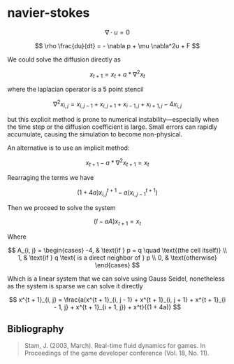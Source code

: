 # navier-stokes

$$
\nabla \cdot u = 0
$$

$$
\rho \frac{du}{dt} = - \nabla p + \mu \nabla^2u + F
$$

We could solve the diffusion directly as

$$
x_{t + 1} = x_t + a * \nabla^2 x_t
$$

where the laplacian operator is a 5 point stencil

$$
\nabla^2 x_{i,j} = x_{i, j - 1} + x_{i, j + 1} + x_{i - 1, j} + x_{i + 1, j} - 4 x_{i,j}
$$

but this explicit method is prone to numerical instability—especially when the time step or the diffusion coefficient is large. Small errors can rapidly accumulate, causing the simulation to become non-physical.

An alternative is to use an implicit method:

$$
x_{t + 1} - a * \nabla^2 x_{t + 1} = x_t
$$

Rearraging the terms we have

$$
(1 + 4a)x^{t + 1}_{i, j} - a \left(x^{t + 1}_{i, j - 1}\right)
$$

Then we proceed to solve the system

$$
(I - aA)x_{t + 1} = x_t
$$

Where

$$
A_{i, j} =
\begin{cases}
-4, & \text{if } p = q \quad \text{(the cell itself)} \\
1,  & \text{if } q \text{ is a direct neighbor of } p \\
0,  & \text{otherwise}
\end{cases}
$$

Which is a linear system that we can solve using
Gauss Seidel, nonetheless as the system is sparse
we can solve it directly

$$
x^{t + 1}_{i, j} = \frac{a(x^{t + 1}_{i, j - 1} + x^{t + 1}_{i, j + 1} + x^{t + 1}_{i - 1, j} + x^{t + 1}_{i + 1, j}) + x^t}{(1 + 4a)}
$$

## Bibliography

> Stam, J. (2003, March). Real-time fluid dynamics for games.
> In Proceedings of the game developer conference (Vol. 18, No. 11).
